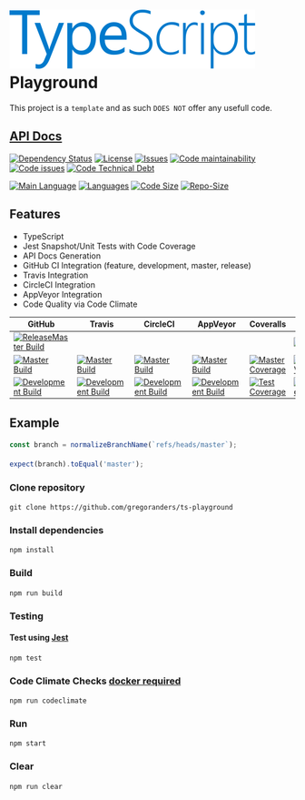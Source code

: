 # [<img src="./typescript.svg" />](http://www.typescriptlang.org/) Playground

This project is a `template` and as such `DOES NOT` offer any usefull code.

## [API Docs](./docs/index.md)

[![Dependency Status][daviddm-image]][daviddm-url]
[![License][license-image]][license-url]
[![Issues][issues-image]][issues-url]
[![Code maintainability][code-maintainability-image]][code-maintainability-url] [![Code issues][code-issues-image]][code-issues-url] [![Code Technical Debt][code-tech-debt-image]][code-tech-debt-url]

[![Main Language][language-image]][code-metric-url] [![Languages][languages-image]][code-metric-url] [![Code Size][code-size-image]][code-metric-url] [![Repo-Size][repo-size-image]][code-metric-url]

## Features

- TypeScript
- Jest Snapshot/Unit Tests with Code Coverage
- API Docs Generation
- GitHub CI Integration (feature, development, master, release)
- Travis Integration
- CircleCI Integration
- AppVeyor Integration
- Code Quality via Code Climate

| GitHub                                                           | Travis                                                       | CircleCI                                                         | AppVeyor                                                         | Coveralls                                                                  |                                                                              |
| ---------------------------------------------------------------- | ------------------------------------------------------------ | ---------------------------------------------------------------- | ---------------------------------------------------------------- | -------------------------------------------------------------------------- | ---------------------------------------------------------------------------- |
| [![ReleaseMaster Build][release-build-image]][release-url]       |                                                              |                                                                  |                                                                  |                                                                            | [![Release][release-image]][release-url]                                     |
| [![Master Build][master-build-image]][master-url]                | [![Master Build][travis-master-image]][travis-url]           | [![Master Build][circleci-master-image]][circleci-url]           | [![Master Build][appveyor-master-image]][appveyor-url]           | [![Master Coverage][master-coveralls-image]][master-coveralls-url]         | [![Master Version][master-version-image]][master-version-url]                |
| [![Development Build][development-build-image]][development-url] | [![Development Build][travis-development-image]][travis-url] | [![Development Build][circleci-development-image]][circleci-url] | [![Development Build][appveyor-development-image]][appveyor-url] | [![Test Coverage][development-coveralls-image]][development-coveralls-url] | [![Development Version][development-version-image]][development-version-url] |

## Example

```ts
const branch = normalizeBranchName(`refs/heads/master`);

expect(branch).toEqual('master');
```

### Clone repository

```
git clone https://github.com/gregoranders/ts-playground
```

### Install dependencies

```
npm install
```

### Build

```
npm run build
```

### Testing

#### Test using [Jest](https://jestjs.io/)

```
npm test
```

### Code Climate Checks [docker required](docs/CODECLIMATE.md)

```
npm run codeclimate
```

### Run

```
npm start
```

### Clear

```
npm run clear
```

[release-url]: https://github.com/gregoranders/ts-playground/releases
[master-url]: https://github.com/gregoranders/ts-playground/tree/master
[development-url]: https://github.com/gregoranders/ts-playground/tree/development
[repository-url]: https://github.com/gregoranders/ts-playground
[code-metric-url]: https://github.com/gregoranders/ts-playground/search?l=TypeScript
[travis-url]: https://travis-ci.org/gregoranders/ts-playground
[travis-image]: https://travis-ci.org/gregoranders/ts-playground.svg?branch=master
[daviddm-url]: https://david-dm.org/gregoranders/ts-playground
[daviddm-image]: https://david-dm.org/gregoranders/ts-playground.svg?branch=master
[license-url]: https://github.com/gregoranders/ts-playground/blob/master/LICENSE
[license-image]: https://img.shields.io/github/license/gregoranders/ts-playground.svg
[master-version-url]: https://github.com/gregoranders/ts-playground/blob/master/package.json
[master-version-image]: https://img.shields.io/github/package-json/v/gregoranders/ts-playground/master
[development-version-url]: https://github.com/gregoranders/ts-playground/blob/development/package.json
[development-version-image]: https://img.shields.io/github/package-json/v/gregoranders/ts-playground/development
[issues-url]: https://github.com/gregoranders/ts-playground/issues
[issues-image]: https://img.shields.io/github/issues-raw/gregoranders/ts-playground.svg
[release-image]: https://img.shields.io/github/release/gregoranders/ts-playground
[release-build-image]: https://github.com/gregoranders/ts-playground/workflows/Release%20CI/badge.svg
[master-build-image]: https://github.com/gregoranders/ts-playground/workflows/Master%20CI/badge.svg
[development-build-image]: https://github.com/gregoranders/ts-playground/workflows/Development%20CI/badge.svg
[master-coveralls-url]: https://coveralls.io/github/gregoranders/ts-playground?branch=master
[master-coveralls-image]: https://img.shields.io/coveralls/github/gregoranders/ts-playground/master
[development-coveralls-image]: https://img.shields.io/coveralls/github/gregoranders/ts-playground/development
[development-coveralls-url]: https://coveralls.io/github/gregoranders/ts-playground?branch=development
[code-maintainability-url]: https://codeclimate.com/github/gregoranders/ts-playground/maintainability
[code-maintainability-image]: https://img.shields.io/codeclimate/maintainability/gregoranders/ts-playground
[code-issues-url]: https://codeclimate.com/github/gregoranders/ts-playground/maintainability
[code-issues-image]: https://img.shields.io/codeclimate/issues/gregoranders/ts-playground
[code-tech-debt-url]: https://codeclimate.com/github/gregoranders/ts-playground/maintainability
[code-tech-debt-image]: https://img.shields.io/codeclimate/tech-debt/gregoranders/ts-playground
[language-image]: https://img.shields.io/github/languages/top/gregoranders/ts-playground
[languages-image]: https://img.shields.io/github/languages/count/gregoranders/ts-playground
[code-size-image]: https://img.shields.io/github/languages/code-size/gregoranders/ts-playground
[repo-size-image]: https://img.shields.io/github/repo-size/gregoranders/ts-playground
[travis-url]: https://travis-ci.org/gregoranders/ts-playground
[travis-master-image]: https://travis-ci.org/gregoranders/ts-playground.svg?branch=master
[travis-development-image]: https://travis-ci.org/gregoranders/ts-playground.svg?branch=development
[circleci-url]: https://app.circleci.com/pipelines/github/gregoranders/ts-playground
[circleci-master-image]: https://img.shields.io/circleci/build/github/gregoranders/ts-playground/master
[circleci-development-image]: https://img.shields.io/circleci/build/github/gregoranders/ts-playground/development
[appveyor-url]: https://ci.appveyor.com/project/gregoranders/ts-playground
[appveyor-master-image]: https://img.shields.io/appveyor/build/gregoranders/ts-playground/master
[appveyor-development-image]: https://img.shields.io/appveyor/build/gregoranders/ts-playground/development
